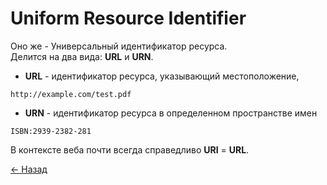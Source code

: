 # Uniform Resource Identifier

Оно же - Универсальный идентификатор ресурса.  
Делится на два вида: **URL** и **URN**.  

* **URL** - идентификатор ресурса, указывающий местоположение, 
 
`http://example.com/test.pdf`

* **URN** - идентификатор ресурса в определенном пространстве имен  

`ISBN:2939-2382-281`

В контексте веба почти всегда справедливо **URI** = **URL**.

[← Назад](../README.md)
